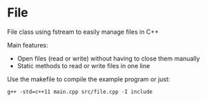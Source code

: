 # File
File class using fstream to easily manage files in C++  

Main features:
* Open files (read or write) without having to close them manually
* Static methods to read or write files in one line  

Use the makefile to compile the example program or just: 
```shell
g++ -std=c++11 main.cpp src/file.cpp -I include
```